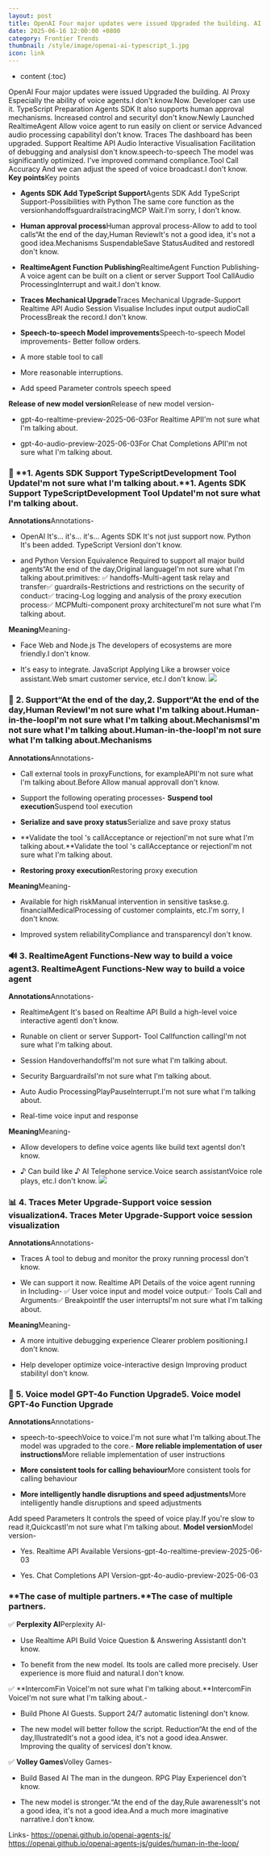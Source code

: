 ```yaml
---
layout: post
title: OpenAI Four major updates were issued Upgraded the building. AI Proxy capacity AddTypeScript SupportHuman intervention mechanismsNew voice model
date: 2025-06-16 12:00:00 +0800
category: Frontier Trends
thumbnail: /style/image/openai-ai-typescript_1.jpg
icon: link
---
```

* content
{:toc}

OpenAI Four major updates were issued Upgraded the building. AI Proxy Especially the ability of voice agents.I don't know.Now. Developer can use it. TypeScript Preparation Agents SDK It also supports human approval mechanisms. Increased control and securityI don't know.Newly Launched RealtimeAgent Allow voice agent to run easily on client or service Advanced audio processing capabilityI don't know.
Traces The dashboard has been upgraded. Support Realtime API Audio Interactive Visualisation Facilitation of debugging and analysisI don't know.speech-to-speech The model was significantly optimized. I've improved command compliance.Tool Call Accuracy And we can adjust the speed of voice broadcast.I don't know.
**Key points**Key points

- **Agents SDK Add TypeScript Support**Agents SDK Add TypeScript Support-Possibilities with Python The same core function as the versionhandoffsguardrailstracingMCP Wait.I'm sorry, I don't know.

- **Human approval process**Human approval process-Allow to add to tool calls“At the end of the day,Human ReviewIt's not a good idea, it's not a good idea.Mechanisms SuspendableSave StatusAudited and restoredI don't know.

- **RealtimeAgent Function Publishing**RealtimeAgent Function Publishing-A voice agent can be built on a client or server Support Tool CallAudio ProcessingInterrupt and wait.I don't know.

- **Traces Mechanical Upgrade**Traces Mechanical Upgrade-Support Realtime API Audio Session Visualise Includes input output audioCall ProcessBreak the record.I don't know.

- **Speech-to-speech Model improvements**Speech-to-speech Model improvements-
Better follow orders.

- A more stable tool to call

- More reasonable interruptions.

- Add speed Parameter controls speech speed

**Release of new model version**Release of new model version-

- gpt-4o-realtime-preview-2025-06-03For Realtime APII'm not sure what I'm talking about.

- gpt-4o-audio-preview-2025-06-03For Chat Completions APII'm not sure what I'm talking about.

### 🔧 **1. Agents SDK Support TypeScriptDevelopment Tool UpdateI'm not sure what I'm talking about.**1. Agents SDK Support TypeScriptDevelopment Tool UpdateI'm not sure what I'm talking about.
**Annotations**Annotations-

- OpenAI It's... it's... it's... Agents SDK It's not just support now. Python It's been added. TypeScript VersionI don't know.

- and Python Version Equivalence Required to support all major build agents“At the end of the day,Original languageI'm not sure what I'm talking about.primitives:
✅ handoffs-Multi-agent task relay and transfer✅ guardrails-Restrictions and restrictions on the security of conduct✅ tracing-Log logging and analysis of the proxy execution process✅ MCPMulti-component proxy architectureI'm not sure what I'm talking about.

**Meaning**Meaning-

- Face Web and Node.js The developers of ecosystems are more friendly.I don't know.

- It's easy to integrate. JavaScript Applying Like a browser voice assistant.Web smart customer service, etc.I don't know.
![](https://assets-v2.circle.so/gdishg1cqd400xq3406xlph17wgv)

### 👤 **2. Support“At the end of the day,**2. Support“At the end of the day,Human Review**I'm not sure what I'm talking about.Human-in-the-loopI'm not sure what I'm talking about.Mechanisms**I'm not sure what I'm talking about.Human-in-the-loopI'm not sure what I'm talking about.Mechanisms
**Annotations**Annotations-

- Call external tools in proxyFunctions, for exampleAPII'm not sure what I'm talking about.Before Allow manual approvalI don't know.

- Support the following operating processes-
**Suspend tool execution**Suspend tool execution

- **Serialize and save proxy status**Serialize and save proxy status

- **Validate the tool 's callAcceptance or rejectionI'm not sure what I'm talking about.**Validate the tool 's callAcceptance or rejectionI'm not sure what I'm talking about.

- **Restoring proxy execution**Restoring proxy execution

**Meaning**Meaning-

- Available for high riskManual intervention in sensitive taskse.g. financialMedicalProcessing of customer complaints, etc.I'm sorry, I don't know.

- Improved system reliabilityCompliance and transparencyI don't know.

### 🔊 **3. RealtimeAgent Functions-New way to build a voice agent**3. RealtimeAgent Functions-New way to build a voice agent
**Annotations**Annotations-

- RealtimeAgent It's based on Realtime API Build a high-level voice interactive agentI don't know.

- Runable on client or server Support-
Tool Callfunction callingI'm not sure what I'm talking about.

- Session HandoverhandoffsI'm not sure what I'm talking about.

- Security BarguardrailsI'm not sure what I'm talking about.

- Auto Audio ProcessingPlayPauseInterrupt.I'm not sure what I'm talking about.

- Real-time voice input and response

**Meaning**Meaning-

- Allow developers to define voice agents like build text agentsI don't know.

- ♪ Can build like ♪ AI Telephone service.Voice search assistantVoice role plays, etc.I don't know.
![](https://assets-v2.circle.so/80bug2ystk2lzhe9qr4531km9gyq)

### 📊 **4. Traces Meter Upgrade-Support voice session visualization**4. Traces Meter Upgrade-Support voice session visualization
**Annotations**Annotations-

- Traces A tool to debug and monitor the proxy running processI don't know.

- We can support it now. Realtime API Details of the voice agent running in Including-
✅ User voice input and model voice output✅ Tools Call and Arguments✅ BreakpointIf the user interruptsI'm not sure what I'm talking about.

**Meaning**Meaning-

- A more intuitive debugging experience Clearer problem positioning.I don't know.

- Help developer optimize voice-interactive design Improving product stabilityI don't know.


### 🧬 **5. Voice model GPT-4o Function Upgrade**5. Voice model GPT-4o Function Upgrade
**Annotations**Annotations-

- speech-to-speechVoice to voice.I'm not sure what I'm talking about.The model was upgraded to the core.-
**More reliable implementation of user instructions**More reliable implementation of user instructions

- **More consistent tools for calling behaviour**More consistent tools for calling behaviour

- **More intelligently handle disruptions and speed adjustments**More intelligently handle disruptions and speed adjustments

Add speed Parameters It controls the speed of voice play.If you're slow to read it,QuickcastI'm not sure what I'm talking about.
**Model version**Model version-

- Yes. Realtime API Available Versions-gpt-4o-realtime-preview-2025-06-03

- Yes. Chat Completions API Version-gpt-4o-audio-preview-2025-06-03

### **The case of multiple partners.**The case of multiple partners.
✅ **Perplexity AI**Perplexity AI-

- Use Realtime API Build Voice Question & Answering AssistantI don't know.

- To benefit from the new model. Its tools are called more precisely. User experience is more fluid and natural.I don't know.

✅ **IntercomFin VoiceI'm not sure what I'm talking about.**IntercomFin VoiceI'm not sure what I'm talking about.-

- Build Phone AI Guests. Support 24/7 automatic listeningI don't know.

- The new model will better follow the script. Reduction“At the end of the day,IllustratedIt's not a good idea, it's not a good idea.Answer. Improving the quality of servicesI don't know.

✅ **Volley Games**Volley Games-

- Build Based AI The man in the dungeon. RPG Play ExperienceI don't know.

- The new model is stronger.“At the end of the day,Rule awarenessIt's not a good idea, it's not a good idea.And a much more imaginative narrative.I don't know.

Links-
https://openai.github.io/openai-agents-js/ 
https://openai.github.io/openai-agents-js/guides/human-in-the-loop/
